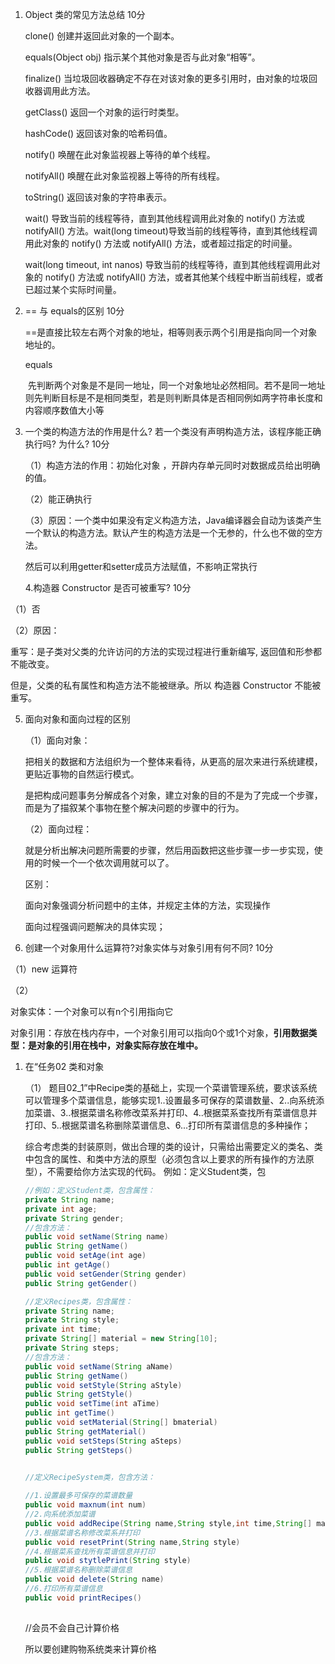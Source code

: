 1. Object 类的常见方法总结 10分 

   clone() 创建并返回此对象的一个副本。 

   equals(Object obj) 指示某个其他对象是否与此对象“相等”。

   finalize() 当垃圾回收器确定不存在对该对象的更多引用时，由对象的垃圾回收器调用此方法。 

   getClass() 返回一个对象的运行时类型。

   hashCode() 返回该对象的哈希码值。

   notify() 唤醒在此对象监视器上等待的单个线程。

   notifyAll() 唤醒在此对象监视器上等待的所有线程。 

   toString() 返回该对象的字符串表示。 

   wait() 导致当前的线程等待，直到其他线程调用此对象的 notify() 方法或 notifyAll() 方法。wait(long timeout)导致当前的线程等待，直到其他线程调用此对象的 notify() 方法或 notifyAll() 方法，或者超过指定的时间量。

   wait(long timeout, int nanos) 导致当前的线程等待，直到其他线程调用此对象的 notify() 方法或 notifyAll() 方法，或者其他某个线程中断当前线程，或者已超过某个实际时间量。 

2. == 与 equals的区别 10分 

   ==是直接比较左右两个对象的地址，相等则表示两个引用是指向同一个对象地址的。 

   equals

    先判断两个对象是不是同一地址，同一个对象地址必然相同。若不是同一地址则先判断目标是不是相同类型，若是则判断具体是否相同例如两字符串长度和内容顺序数值大小等

3. 一个类的构造方法的作用是什么? 若一个类没有声明构造方法，该程序能正确执行吗? 为什么? 10分 

   （1）构造方法的作用：初始化对象 ，开辟内存单元同时对数据成员给出明确的值。

   （2）能正确执行

   （3）原因：一个类中如果没有定义构造方法，Java编译器会自动为该类产生一个默认的构造方法。默认产生的构造方法是一个无参的，什么也不做的空方法。 

   然后可以利用getter和setter成员方法赋值，不影响正常执行

   4.构造器 Constructor 是否可被重写? 10分 

（1）否

（2）原因：

重写：是子类对父类的允许访问的方法的实现过程进行重新编写, 返回值和形参都不能改变。

但是，父类的私有属性和构造方法不能被继承。所以 构造器 Constructor 不能被重写。



5. 面向对象和面向过程的区别  

   （1）面向对象：

   把相关的数据和方法组织为一个整体来看待，从更高的层次来进行系统建模，更贴近事物的自然运行模式。

   是把构成问题事务分解成各个对象，建立对象的目的不是为了完成一个步骤，而是为了描叙某个事物在整个解决问题的步骤中的行为。 

    （2）面向过程：

   就是分析出解决问题所需要的步骤，然后用函数把这些步骤一步一步实现，使用的时候一个一个依次调用就可以了。

   区别：

   面向对象强调分析问题中的主体，并规定主体的方法，实现操作

   面向过程强调问题解决的具体实现；

    

6. 创建一个对象用什么运算符?对象实体与对象引用有何不同? 10分 

（1）new 运算符 

（2）

对象实体：一个对象可以有n个引用指向它

对象引用：存放在栈内存中，一个对象引用可以指向0个或1个对象，**引用数据类型：是对象的引用在栈中，对象实际存放在堆中。** 

1. 在“任务02 类和对象

   （1） 题目02_1”中Recipe类的基础上，实现一个菜谱管理系统，要求该系统可以管理多个菜谱信息，能够实现1..设置最多可保存的菜谱数量、2..向系统添加菜谱、3..根据菜谱名称修改菜系并打印、4..根据菜系查找所有菜谱信息并打印、5..根据菜谱名称删除菜谱信息、6...打印所有菜谱信息的多种操作；

    综合考虑类的封装原则，做出合理的类的设计，只需给出需要定义的类名、类中包含的属性、和类中方法的原型（必须包含以上要求的所有操作的方法原型），不需要给你方法实现的代码。 例如：定义Student类，包

   ```JAVA
   //例如：定义Student类，包含属性：
   private String name;
   private int age;
   private String gender;
   //包含方法：
   public void setName(String name)
   public String getName()
   public void setAge(int age)
   public int getAge()
   public void setGender(String gender)
   public String getGender()
   ```

   ```java
   //定义Recipes类，包含属性：
   private String name;
   private String style;
   private int time;
   private String[] material = new String[10];
   private String steps;
   //包含方法：
   public void setName(String aName)
   public String getName()
   public void setStyle(String aStyle)
   public String getStyle()
   public void setTime(int aTime)
   public int getTime()
   public void setMaterial(String[] bmaterial)
   public String getMaterial()
   public void setSteps(String aSteps)
   public String getSteps()
   
   
   //定义RecipeSystem类，包含方法：
       
   //1.设置最多可保存的菜谱数量
   public void maxnum(int num)
   //2.向系统添加菜谱
   public void addRecipe(String name,String style,int time,String[] material,String steps)
   //3.根据菜谱名称修改菜系并打印
   public void resetPrint(String name,String style)
   //4.根据菜系查找所有菜谱信息并打印
   public void stytlePrint(String style)
   //5.根据菜谱名称删除菜谱信息 
   public void delete(String name)
   //6.打印所有菜谱信息
   public void printRecipes()
       
   ```

   //会员不会自己计算价格

   所以要创建购物系统类来计算价格

 ```


 ```







